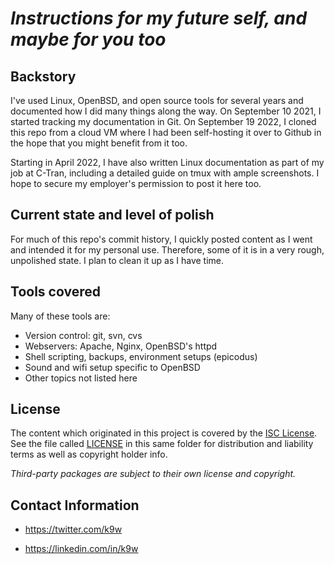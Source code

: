 # _Instructions for my future self, and maybe for you too_

## Backstory

I've used Linux, OpenBSD, and open source tools for several years and
documented how I did many things along the way. On September 10 2021, I
started tracking my documentation in Git. On September 19 2022, I cloned
this repo from a cloud VM where I had been self-hosting it over to Github
in the hope that you might benefit from it too.

Starting in April 2022, I have also written Linux documentation as part
of my job at C-Tran, including a detailed guide on tmux with ample
screenshots. I hope to secure my employer's permission to post it here
too.

## Current state and level of polish

For much of this repo's commit history, I quickly posted content as I
went and intended it for my personal use. Therefore, some of it is in a
very rough, unpolished state. I plan to clean it up as I have time.

## Tools covered

Many of these tools are:

* Version control: git, svn, cvs
* Webservers: Apache, Nginx, OpenBSD's httpd
* Shell scripting, backups, environment setups (epicodus)
* Sound and wifi setup specific to OpenBSD
* Other topics not listed here

## License

The content which originated in this project is covered by the [ISC
License](https://choosealicense.com/licenses/isc). See the file called
[LICENSE](https://github.com/k9w/instructions/blob/main/LICENSE)
in this same folder for distribution and liability terms as well as
copyright holder info.

_Third-party packages are subject to their own license and copyright._

## Contact Information

 - <https://twitter.com/k9w>

 - <https://linkedin.com/in/k9w>

